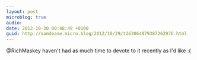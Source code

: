 ```yaml
---
layout: post
microblog: true
audio: 
date: 2012-10-30 00:48:49 +0100
guid: http://samdeane.micro.blog/2012/10/29/t263064879387262976.html
---
```

@RichMaskey haven't had as much time to devote to it recently as I'd like :(

